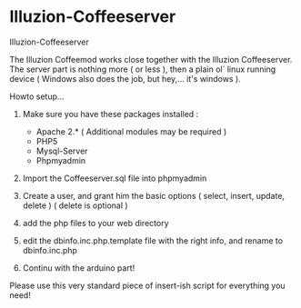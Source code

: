 Illuzion-Coffeeserver
=====================

Illuzion-Coffeeserver

The Illuzion Coffeemod works close together with the Illuzion Coffeeserver. The server part is nothing more ( or less ), then a plain ol` linux running device ( Windows also does the job, but hey,... it's windows ).

Howto setup...

1. Make sure you have these packages installed : 
	* Apache 2.* ( Additional modules may be required )
	* PHP5
	* Mysql-Server
	* Phpmyadmin

2. Import the Coffeeserver.sql file into phpmyadmin

3. Create a user, and grant him the basic options ( select, insert, update, delete ) ( delete is optional )

4. add the php files to your web directory

5. edit the dbinfo.inc.php.template file with the right info, and rename to dbinfo.inc.php

6. Continu with the arduino part!



Please use this very standard piece of insert-ish script for everything you need! 
